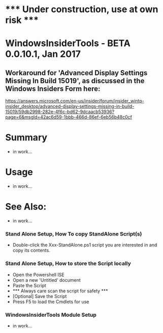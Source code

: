 # *** Under construction, use at own risk ***

# WindowsInsiderTools - BETA 0.0.10.1, Jan 2017

## Workaround for 'Advanced Display Settings Missing In Build 15019', as discussed in the Windows Insiders Form here:
https://answers.microsoft.com/en-us/insider/forum/insider_wintp-insider_desktop/advanced-display-settings-missing-in-build-15019/59db2998-282e-4f6c-bd62-9dcaacb53936?page=6&msgId=42ac6d59-1bbb-466d-86ef-6eb56b48c0cf

# Summary
+ in work...

# Usage
+ in work...

# See Also:
+ in work...

### Stand Alone Setup, How To copy StandAlone Script(s)
+ Double-click the Xxx-StandAlone.ps1 script you are interested in and copy its contents.

### Stand Alone Setup, How to store the Script locally
+ Open the Powershell ISE
+ Open a new 'Untitled' document
+ Paste the Script
+ *** Always care scan the script for safety ***
+ [Optional] Save the Script
+ Press F5 to load the Cmdlets for use

### WindowsInsiderTools Module Setup
+ in work...
